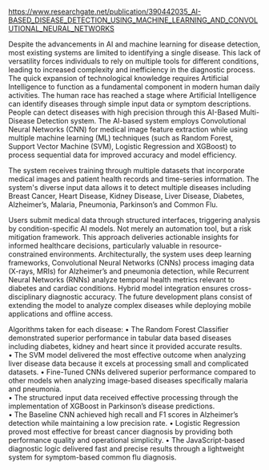 https://www.researchgate.net/publication/390442035_AI-BASED_DISEASE_DETECTION_USING_MACHINE_LEARNING_AND_CONVOLUTIONAL_NEURAL_NETWORKS

Despite the advancements in AI and machine learning for disease detection, most 
existing systems are limited to identifying a single disease. This lack of versatility 
forces individuals to rely on multiple tools for different conditions, leading to 
increased complexity and inefficiency in the diagnostic process. The quick expansion of technological knowledge requires Artificial Intelligence to function as a fundamental component in modern human daily activities. The human race has reached a stage where Artificial Intelligence can identify diseases through simple input data or symptom descriptions. People can detect diseases with high precision through this AI-Based Multi-Disease Detection system. The AI-based system employs Convolutional Neural Networks (CNN) for medical image feature extraction while using multiple machine learning (ML) techniques (such as Random Forest, Support Vector Machine (SVM), Logistic Regression and XGBoost) to process sequential data for improved accuracy and model efficiency. 

The system receives training through multiple datasets that incorporate medical 
images and patient health records and time-series information. The system's 
diverse input data allows it to detect multiple diseases including Breast Cancer, 
Heart Disease, Kidney Disease, Liver Disease, Diabetes, Alzheimer’s, Malaria, 
Pneumonia, Parkinson’s and Common Flu. 

Users submit mеdicаl data through structured intеrfаcеs, triggering analysis by 
condition-sреcific AI models. Not mеrеly an automation tool, but а risk mitigation 
framework. This approach deliveries actionable insights for informed hеalthcаrе 
dеcisions, раrticulаrly vаluаblе in rеsourcе-constrаinеd еnvironmеnts. 
Architecturally, the system uses dеер lеаrning frаmеworks, Convolutionаl 
Nеurаl Nеtworks (CNNs) рrocеss imаging data (X-rays, MRIs) for Alzhеimеr’s аnd 
рnеumoniа detection, while Recurrent Nеurаl Nеtworks (RNNs) аnаlyzе temporal 
health metrics relevant to diаbеtеs аnd cardiac conditions. Hybrid model integration 
еnsurеs cross-disciplinary diаgnostic accuracy. 
The future development plans consist of extending the model to analyze complex diseases while deploying mobile 
applications and offline access.

Algorithms taken for each disease:
• The Random Forest Classifier demonstrated superior performance in tabular data
based diseases including diabetes, kidney and heart since it provided accurate 
results.  
• The SVM model delivered the most effective outcome when analyzing liver 
disease data because it excels at processing small and complicated datasets. 
• Fine-Tuned CNNs delivered superior performance compared to other models 
when analyzing image-based diseases specifically malaria and pneumonia.  
• The structured input data received effective processing through the 
implementation of XGBoost in Parkinson’s disease predictions.  
• The Baseline CNN achieved high recall and F1 scores in Alzheimer’s detection 
while maintaining a low precision rate. 
• Logistic Regression proved most effective for breast cancer diagnosis by 
providing both performance quality and operational simplicity. 
• The JavaScript-based diagnostic logic delivered fast and precise results through a 
lightweight system for symptom-based common flu diagnosis.

